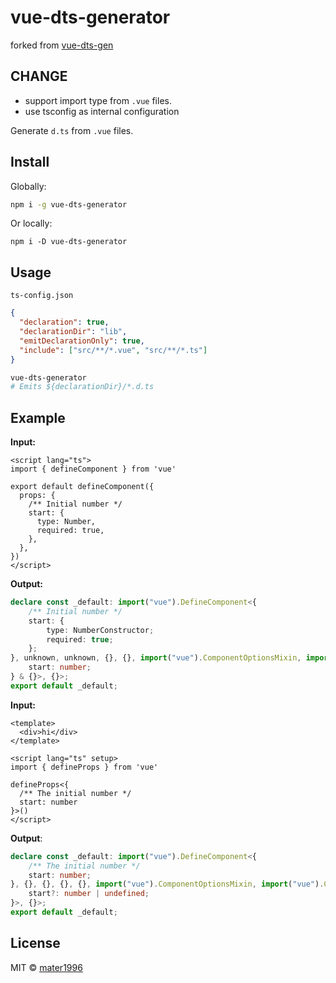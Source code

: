 # vue-dts-generator

forked from [vue-dts-gen](https://badgen.net/npm/v/vue-dts-gen)

## CHANGE

- support import type from `.vue` files.
- use tsconfig as internal configuration

Generate `d.ts` from `.vue` files.

## Install

Globally:

```bash
npm i -g vue-dts-generator
```

Or locally:

```
npm i -D vue-dts-generator
```

## Usage

`ts-config.json`

```json
{
  "declaration": true,
  "declarationDir": "lib",
  "emitDeclarationOnly": true,
  "include": ["src/**/*.vue", "src/**/*.ts"]
}
```

```bash
vue-dts-generator
# Emits ${declarationDir}/*.d.ts
```

## Example

**Input:**

```vue
<script lang="ts">
import { defineComponent } from 'vue'

export default defineComponent({
  props: {
    /** Initial number */
    start: {
      type: Number,
      required: true,
    },
  },
})
</script>
```

**Output:**

<!-- prettier-ignore -->
```ts
declare const _default: import("vue").DefineComponent<{
    /** Initial number */
    start: {
        type: NumberConstructor;
        required: true;
    };
}, unknown, unknown, {}, {}, import("vue").ComponentOptionsMixin, import("vue").ComponentOptionsMixin, Record<string, any>, string, import("vue").VNodeProps & import("vue").AllowedComponentProps & import("vue").ComponentCustomProps, Readonly<{
    start: number;
} & {}>, {}>;
export default _default;
```

**Input:**

```vue
<template>
  <div>hi</div>
</template>

<script lang="ts" setup>
import { defineProps } from 'vue'

defineProps<{
  /** The initial number */
  start: number
}>()
</script>
```

**Output**:

<!-- prettier-ignore -->
```ts
declare const _default: import("vue").DefineComponent<{
    /** The initial number */
    start: number;
}, {}, {}, {}, {}, import("vue").ComponentOptionsMixin, import("vue").ComponentOptionsMixin, import("vue").EmitsOptions, string, import("vue").VNodeProps & import("vue").AllowedComponentProps & import("vue").ComponentCustomProps, Readonly<{} & {
    start?: number | undefined;
}>, {}>;
export default _default;
```

## License

MIT &copy; [mater1996](https://github.com/sponsors/mater1996)
